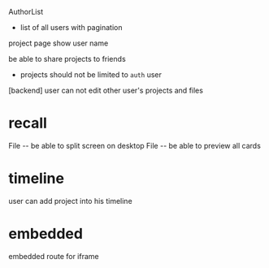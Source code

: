 AuthorList

- list of all users with pagination

project page show user name

be able to share projects to friends

- projects should not be limited to `auth` user

[backend] user can not edit other user's projects and files

# recall

File -- be able to split screen on desktop
File -- be able to preview all cards

# timeline

user can add project into his timeline

# embedded

embedded route for iframe
